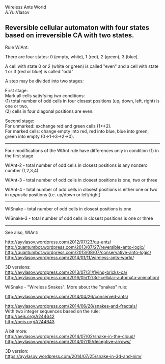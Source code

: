 Wireless Ants World  
A.Yu.Vlasov  

Reversible cellular automaton with four states based on irreversible CA with two states.
---------------------------------------------------------------------------------------
 
Rule WlAnt:

There are four states: 0 (empty, white), 1 (red), 2 (green), 3 (blue).

A cell with state 0 or 2 (white or green) is called "even"
and a cell with state 1 or 3 (red or blue) is called "odd"

A step may be divided into two stages:

First stage:  
Mark all cells satisfying two conditions:   
(1) total number of odd cells in four closest positions (up, down, left, right) is one or two,    
(2) cells in four diagonal positions are even.  

Second stage:  
For unmarked: exchange red and green cells (1<->2).  
For marked cells: change empty into red, red into blue, blue into green, 
green into empty (0->1->3->2->0).

---------------------------------------------------------------------------------------

Four modifications of the WlAnt rule have differences only in condition (1) in the first stage

WlAnt-2 - total number of odd cells in closest positions is any nonzero number (1,2,3,4)

WlAnt-3 - total number of odd cells in closest positions is one, two or three

WlAnt-4 - total number of odd cells in closest positions is either one 
          or two in _opposite_ positions (i.e. up/down or left/right)

---------------------------------------------------------------------------------------

WlSnake - total number of odd cells in closest positions is one

WlSnake-3 - total number of odd cells in closest positions is one or three

---------------------------------------------------------------------------------------


See also, WlAnt:

http://ayvlasov.wordpress.com/2012/07/23/qu-ants/  
http://quantumbot.wordpress.com/2013/07/27/reversible-anto-logic/  
http://quantumbot.wordpress.com/2013/08/07/conservative-anto-logic/  
http://ayvlasov.wordpress.com/2014/01/11/wireless-ants-world/  

3D versions:  
http://ayvlasov.wordpress.com/2013/07/31/flying-bricks-ca/  
http://ayvlasov.wordpress.com/2016/05/12/3d-cellular-automata-animation/  

WlSnake - "Wireless Snakes". More about the "snakes" rule:  

http://ayvlasov.wordpress.com/2014/04/26/conserved-ants/  

http://ayvlasov.wordpress.com/2014/06/28/snakes-and-fractals/  
With two integer sequences based on the rule:  
http://oeis.org/A244642  
http://oeis.org/A244643  

A bit more:  
http://ayvlasov.wordpress.com/2014/07/02/snake-in-the-cloud/  
http://ayvlasov.wordpress.com/2014/07/15/deceptive-arrows/  

3D version:  
https://ayvlasov.wordpress.com/2014/07/25/snake-in-3d-and-nim/  

